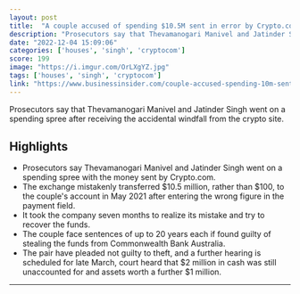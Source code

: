 ```yaml
---
layout: post
title:  "A couple accused of spending $10.5M sent in error by Crypto.com on houses, a car, furniture and gifts face trial for theft"
description: "Prosecutors say that Thevamanogari Manivel and Jatinder Singh went on a spending spree after receiving the accidental windfall from the crypto site."
date: "2022-12-04 15:09:06"
categories: ['houses', 'singh', 'cryptocom']
score: 199
image: "https://i.imgur.com/OrLXgYZ.jpg"
tags: ['houses', 'singh', 'cryptocom']
link: "https://www.businessinsider.com/couple-accused-spending-10m-sent-error-crypto-site-face-trial-2022-12"
---
```


Prosecutors say that Thevamanogari Manivel and Jatinder Singh went on a spending spree after receiving the accidental windfall from the crypto site.

## Highlights

- Prosecutors say Thevamanogari Manivel and Jatinder Singh went on a spending spree with the money sent by Crypto.com.
- The exchange mistakenly transferred $10.5 million, rather than $100, to the couple's account in May 2021 after entering the wrong figure in the payment field.
- It took the company seven months to realize its mistake and try to recover the funds.
- The couple face sentences of up to 20 years each if found guilty of stealing the funds from Commonwealth Bank Australia.
- The pair have pleaded not guilty to theft, and a further hearing is scheduled for late March, court heard that $2 million in cash was still unaccounted for and assets worth a further $1 million.

---
